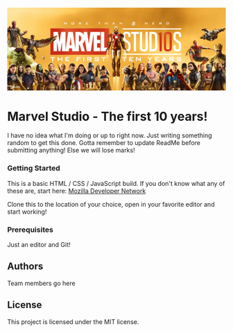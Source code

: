 ![Marvel Universe](Marvel-10-Years-Banner.jpg "10 years Banner")

# Marvel Studio - The first 10 years!

I have no idea what I'm doing or up to right now. Just writing something random to get this done. Gotta remember to update ReadMe before submitting anything! Else we will lose marks!


### Getting Started
This is a basic HTML / CSS / JavaScript build. If you don't know what any of these are, start here: [Mozilla Developer Network](https://developer.mozilla.org/en-US/)

Clone this to the location of your choice, open in your favorite editor and start working!

### Prerequisites
Just an editor and Git!

## Authors
Team members go here

## License
This project is licensed under the MIT license.